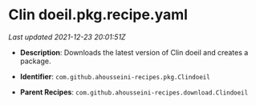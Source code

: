 # Clin doeil.pkg.recipe.yaml

_Last updated 2021-12-23 20:01:51Z_

- **Description**: Downloads the latest version of Clin doeil and creates a package.

- **Identifier**: `com.github.ahousseini-recipes.pkg.Clindoeil`

- **Parent Recipes**: `com.github.ahousseini-recipes.download.Clindoeil`
